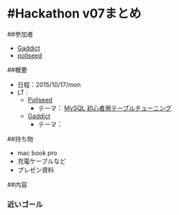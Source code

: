 # #Hackathon v07まとめ

##参加者
* [Gaddict](https://github.com/Gaddict)
* [pollseed](https://github.com/pollseed)

##概要
* 日程：2015/10/17/mon
* LT : 
  * [Pollseed](https://github.com/pollseed)
    * テーマ： [MySQL 初心者用テーブルチューニング](http://www.slideshare.net/pollseed/)
  * [Gaddict](https://github.com/Gaddict)
    * テーマ： [](http://www.slideshare.net/Gaddict/)

##持ち物
* mac book pro
* 充電ケーブルなど
* プレゼン資料

##内容

### 近いゴール
